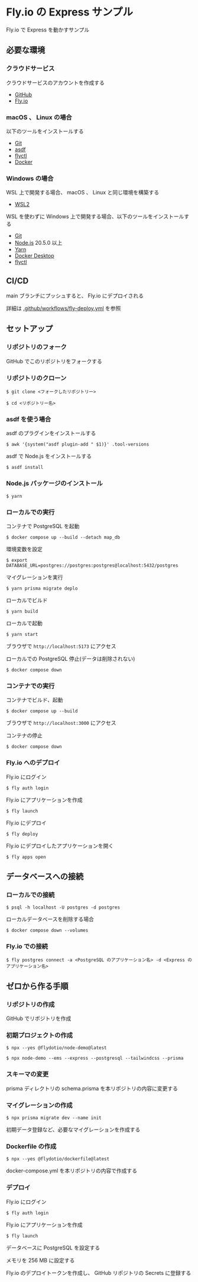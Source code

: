 # Fly.io の Express サンプル

Fly.io で Express を動かすサンプル

## 必要な環境

### クラウドサービス

クラウドサービスのアカウントを作成する

- [GitHub](https://github.co.jp/)
- [Fly.io](https://fly.io/)

### macOS 、 Linux の場合

以下のツールをインストールする

- [Git](https://git-scm.com/)
- [asdf](https://asdf-vm.com/)
- [flyctl](https://fly.io/docs/getting-started/installing-flyctl/)
- [Docker](https://docs.docker.com/get-docker/)

### Windows の場合

WSL 上で開発する場合、 macOS 、 Linux と同じ環境を構築する

- [WSL2](https://docs.microsoft.com/ja-jp/windows/wsl/install)

WSL を使わずに Windows 上で開発する場合、以下のツールをインストールする

- [Git](https://git-scm.com/)
- [Node.js](https://nodejs.org/ja/) 20.5.0 以上
- [Yarn](https://yarnpkg.com/getting-started/install)
- [Docker Desktop](https://docs.docker.com/docker-for-windows/install/)
- [flyctl](https://fly.io/docs/getting-started/installing-flyctl/)

## CI/CD

main ブランチにプッシュすると、 Fly.io にデプロイされる

詳細は [.github/workflows/fly-deploy.yml](.github/workflows/fly-deploy.yml) を参照

## セットアップ

### リポジトリのフォーク

GitHub でこのリポジトリをフォークする

### リポジトリのクローン

    $ git clone <フォークしたリポジトリー>

    $ cd <リポジトリー名>

### asdf を使う場合

asdf のプラグインをインストールする

    $ awk '{system("asdf plugin-add " $1)}' .tool-versions

asdf で Node.js をインストールする

    $ asdf install

### Node.js パッケージのインストール

    $ yarn

### ローカルでの実行

コンテナで PostgreSQL を起動

    $ docker compose up --build --detach map_db

環境変数を設定

    $ export DATABASE_URL=postgres://postgres:postgres@localhost:5432/postgres

マイグレーションを実行

    $ yarn prisma migrate deplo
ローカルでビルド

    $ yarn build

ローカルで起動

    $ yarn start

ブラウザで `http://localhost:5173` にアクセス

ローカルでの PostgreSQL 停止(データは削除されない)

    $ docker compose down

### コンテナでの実行

コンテナでビルド、起動

    $ docker compose up --build

ブラウザで `http://localhost:3000` にアクセス

コンテナの停止

    $ docker compose down

### Fly.io へのデプロイ

Fly.io にログイン

    $ fly auth login

Fly.io にアプリケーションを作成

    $ fly launch

Fly.io にデプロイ

    $ fly deploy

Fly.io にデプロイしたアプリケーションを開く

    $ fly apps open

## データベースへの接続

### ローカルでの接続

    $ psql -h localhost -U postgres -d postgres

ローカルデータベースを削除する場合

    $ docker compose down --volumes

### Fly.io での接続

    $ fly postgres connect -a <PostgreSQL のアプリケーション名> -d <Express のアプリケーション名>

## ゼロから作る手順

### リポジトリの作成

GitHub でリポジトリを作成

### 初期プロジェクトの作成

    $ npx --yes @flydotio/node-demo@latest

    $ npx node-demo --ems --express --postgresql --tailwindcss --prisma

### スキーマの変更

prisma ディレクトリの schema.prisma を本リポジトリの内容に変更する

### マイグレーションの作成

    $ npx prisma migrate dev --name init

初期データ登録など、必要なマイグレーションを作成する

### Dockerfile の作成

    $ npx --yes @flydotio/dockerfile@latest

docker-compose.yml を本リポジトリの内容で作成する

### デプロイ

Fly.io にログイン

    $ fly auth login

Fly.io にアプリケーションを作成

    $ fly launch

データベースに PostgreSQL を設定する

メモリを 256 MB に設定する

Fly.io のデプロイトークンを作成し、 GitHub リポジトリの Secrets に登録する
